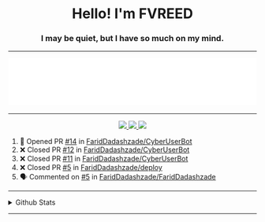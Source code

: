 <h1 align="center">Hello! I'm FVREED</h1>
<h3 align="center">I may be quiet, but I have so much on my mind.</h3>

----

<p align="center">
  <img src="fvreed.gif" alt="FaridDadashzade" />
</p>

----

<p align="center">
  <a href="https://github.com/FaridDadashzade">
    <img src="https://komarev.com/ghpvc/?username=fariddadashzade&color=blue&style=flat-square">
    
  </a>
  <a href="https://github.com/FaridDadashzade?tab=followers">
    <img src="https://img.shields.io/github/followers/FaridDadashzade?color=blue&label=Followers&style=flat-square">
    
  </a>
  <a href="https://github.com/FaridDadashzade?tab=stars">
    <img src="https://img.shields.io/github/stars/FaridDadashzade?color=blue&label=Ulduzlar&style=flat-square">
  </a>

<!--START_SECTION:activity-->
1. 💪 Opened PR [#14](https://github.com/FaridDadashzade/CyberUserBot/pull/14) in [FaridDadashzade/CyberUserBot](https://github.com/FaridDadashzade/CyberUserBot)
2. ❌ Closed PR [#12](https://github.com/FaridDadashzade/CyberUserBot/pull/12) in [FaridDadashzade/CyberUserBot](https://github.com/FaridDadashzade/CyberUserBot)
3. ❌ Closed PR [#11](https://github.com/FaridDadashzade/CyberUserBot/pull/11) in [FaridDadashzade/CyberUserBot](https://github.com/FaridDadashzade/CyberUserBot)
4. ❌ Closed PR [#5](https://github.com/FaridDadashzade/deploy/pull/5) in [FaridDadashzade/deploy](https://github.com/FaridDadashzade/deploy)
5. 🗣 Commented on [#5](https://github.com/FaridDadashzade/FaridDadashzade/issues/5) in [FaridDadashzade/FaridDadashzade](https://github.com/FaridDadashzade/FaridDadashzade)
<!--END_SECTION:activity-->

----

<details>
  <summary>Github Stats</summary>

<p align="center"><img src="https://github-readme-stats.vercel.app/api?username=FaridDadashzade&show_icons=true&%20&locale=en&theme=dark&layout=compact" alt="FaridDadashzade" /></p>

</details>

----
